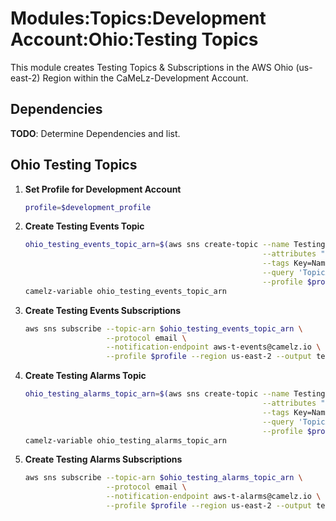 # Modules:Topics:Development Account:Ohio:Testing Topics

This module creates Testing Topics & Subscriptions in the AWS Ohio (us-east-2) Region within the
CaMeLz-Development Account.

## Dependencies

**TODO**: Determine Dependencies and list.

## Ohio Testing Topics

1. **Set Profile for Development Account**

    ```bash
    profile=$development_profile
    ```

1. **Create Testing Events Topic**

    ```bash
    ohio_testing_events_topic_arn=$(aws sns create-topic --name Testing-Events \
                                                         --attributes "DisplayName=CMLT Events" \
                                                         --tags Key=Name,Value=Testing-Events-Topic Key=Company,Value=CaMeLz Key=Environment,Value=Testing \
                                                         --query 'TopicArn' \
                                                         --profile $profile --region us-east-2 --output text)
    camelz-variable ohio_testing_events_topic_arn
    ```

1. **Create Testing Events Subscriptions**

    ```bash
    aws sns subscribe --topic-arn $ohio_testing_events_topic_arn \
                      --protocol email \
                      --notification-endpoint aws-t-events@camelz.io \
                      --profile $profile --region us-east-2 --output text
    ```

1. **Create Testing Alarms Topic**

    ```bash
    ohio_testing_alarms_topic_arn=$(aws sns create-topic --name Testing-Alarms \
                                                         --attributes "DisplayName=CMLT Alarms" \
                                                         --tags Key=Name,Value=Testing-Alarms-Topic Key=Company,Value=CaMeLz Key=Environment,Value=Testing \
                                                         --query 'TopicArn' \
                                                         --profile $profile --region us-east-2 --output text)
    camelz-variable ohio_testing_alarms_topic_arn
    ```

1. **Create Testing Alarms Subscriptions**

    ```bash
    aws sns subscribe --topic-arn $ohio_testing_alarms_topic_arn \
                      --protocol email \
                      --notification-endpoint aws-t-alarms@camelz.io \
                      --profile $profile --region us-east-2 --output text
    ```
